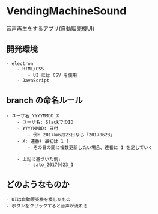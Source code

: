 # VendingMachineSound

音声再生をするアプリ(自動販売機UI)

## 開発環境
	- electron
		- HTML/CSS
			- UI には CSV を使用
		- JavaScript

## branch の命名ルール
	- ユーザ名_YYYYMMDD_X
		- ユーザ名: SlackでのID
		- YYYYMMDD: 日付
			- 例: 2017年6月23日なら「20170623」
		- X: 連番( 最初は 1 )
			- その日の間に複数更新したい場合、連番に 1 を足していく

		- 上記に基づいた例↓
			- sato_20170623_1

## どのようなものか
	- UIは自動販売機を模したもの
	- ボタンをクリックすると音声が流れる